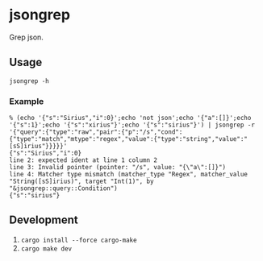 # jsongrep

Grep json.

## Usage

`jsongrep -h`

### Example

```shell
% (echo '{"s":"Sirius","i":0}';echo 'not json';echo '{"a":[]}';echo '{"s":1}';echo '{"s":"xirius"}';echo '{"s":"sirius"}') | jsongrep -r '{"query":{"type":"raw","pair":{"p":"/s","cond":{"type":"match","mtype":"regex","value":{"type":"string","value":"[sS]irius"}}}}}'
{"s":"Sirius","i":0}
line 2: expected ident at line 1 column 2
line 3: Invalid pointer (pointer: "/s", value: "{\"a\":[]}")
line 4: Matcher type mismatch (matcher_type "Regex", matcher_value "String([sS]irius)", target "Int(1)", by "&jsongrep::query::Condition")
{"s":"sirius"}
```

## Development

1. `cargo install --force cargo-make`
2. `cargo make dev`
